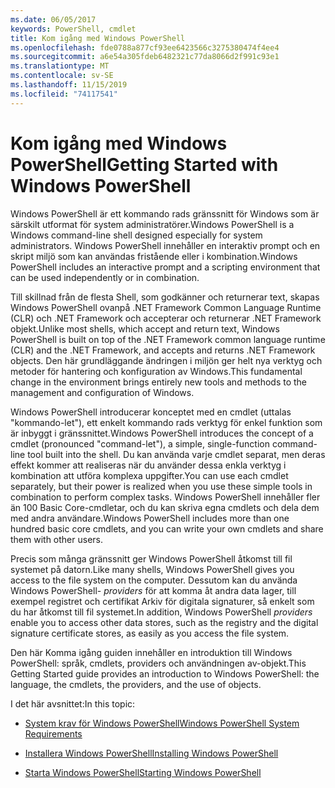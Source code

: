 ```yaml
---
ms.date: 06/05/2017
keywords: PowerShell, cmdlet
title: Kom igång med Windows PowerShell
ms.openlocfilehash: fde0788a877cf93ee6423566c3275380474f4ee4
ms.sourcegitcommit: a6e54a305fdeb6482321c77da8066d2f991c93e1
ms.translationtype: MT
ms.contentlocale: sv-SE
ms.lasthandoff: 11/15/2019
ms.locfileid: "74117541"
---
```

# <a name="getting-started-with-windows-powershell"></a><span data-ttu-id="eb4eb-103">Kom igång med Windows PowerShell</span><span class="sxs-lookup"><span data-stu-id="eb4eb-103">Getting Started with Windows PowerShell</span></span>
<span data-ttu-id="eb4eb-104">Windows PowerShell är ett kommando rads gränssnitt för Windows som är särskilt utformat för system administratörer.</span><span class="sxs-lookup"><span data-stu-id="eb4eb-104">Windows PowerShell is a Windows command-line shell designed especially for system administrators.</span></span> <span data-ttu-id="eb4eb-105">Windows PowerShell innehåller en interaktiv prompt och en skript miljö som kan användas fristående eller i kombination.</span><span class="sxs-lookup"><span data-stu-id="eb4eb-105">Windows PowerShell includes an interactive prompt and a scripting environment that can be used independently or in combination.</span></span>

<span data-ttu-id="eb4eb-106">Till skillnad från de flesta Shell, som godkänner och returnerar text, skapas Windows PowerShell ovanpå .NET Framework Common Language Runtime (CLR) och .NET Framework och accepterar och returnerar .NET Framework objekt.</span><span class="sxs-lookup"><span data-stu-id="eb4eb-106">Unlike most shells, which accept and return text, Windows PowerShell is built on top of the .NET Framework common language runtime (CLR) and the .NET Framework, and accepts and returns .NET Framework objects.</span></span> <span data-ttu-id="eb4eb-107">Den här grundläggande ändringen i miljön ger helt nya verktyg och metoder för hantering och konfiguration av Windows.</span><span class="sxs-lookup"><span data-stu-id="eb4eb-107">This fundamental change in the environment brings entirely new tools and methods to the management and configuration of Windows.</span></span>

<span data-ttu-id="eb4eb-108">Windows PowerShell introducerar konceptet med en cmdlet (uttalas "kommando-let"), ett enkelt kommando rads verktyg för enkel funktion som är inbyggt i gränssnittet.</span><span class="sxs-lookup"><span data-stu-id="eb4eb-108">Windows PowerShell introduces the concept of a cmdlet (pronounced "command-let"), a simple, single-function command-line tool built into the shell.</span></span> <span data-ttu-id="eb4eb-109">Du kan använda varje cmdlet separat, men deras effekt kommer att realiseras när du använder dessa enkla verktyg i kombination att utföra komplexa uppgifter.</span><span class="sxs-lookup"><span data-stu-id="eb4eb-109">You can use each cmdlet separately, but their power is realized when you use these simple tools in combination to perform complex tasks.</span></span> <span data-ttu-id="eb4eb-110">Windows PowerShell innehåller fler än 100 Basic Core-cmdletar, och du kan skriva egna cmdlets och dela dem med andra användare.</span><span class="sxs-lookup"><span data-stu-id="eb4eb-110">Windows PowerShell includes more than one hundred basic core cmdlets, and you can write your own cmdlets and share them with other users.</span></span>

<span data-ttu-id="eb4eb-111">Precis som många gränssnitt ger Windows PowerShell åtkomst till fil systemet på datorn.</span><span class="sxs-lookup"><span data-stu-id="eb4eb-111">Like many shells, Windows PowerShell gives you access to the file system on the computer.</span></span> <span data-ttu-id="eb4eb-112">Dessutom kan du använda Windows PowerShell- *providers* för att komma åt andra data lager, till exempel registret och certifikat Arkiv för digitala signaturer, så enkelt som du har åtkomst till fil systemet.</span><span class="sxs-lookup"><span data-stu-id="eb4eb-112">In addition, Windows PowerShell *providers* enable you to access other data stores, such as the registry and the digital signature certificate stores, as easily as you access the file system.</span></span>

<span data-ttu-id="eb4eb-113">Den här Komma igång guiden innehåller en introduktion till Windows PowerShell: språk, cmdlets, providers och användningen av-objekt.</span><span class="sxs-lookup"><span data-stu-id="eb4eb-113">This Getting Started guide provides an introduction to Windows PowerShell: the language, the cmdlets, the providers, and the use of objects.</span></span>

<span data-ttu-id="eb4eb-114">I det här avsnittet:</span><span class="sxs-lookup"><span data-stu-id="eb4eb-114">In this topic:</span></span>

- [<span data-ttu-id="eb4eb-115">System krav för Windows PowerShell</span><span class="sxs-lookup"><span data-stu-id="eb4eb-115">Windows PowerShell System Requirements</span></span>](../install/Windows-PowerShell-System-Requirements.md)

- [<span data-ttu-id="eb4eb-116">Installera Windows PowerShell</span><span class="sxs-lookup"><span data-stu-id="eb4eb-116">Installing Windows PowerShell</span></span>](../install/Installing-Windows-PowerShell.md)

- [<span data-ttu-id="eb4eb-117">Starta Windows PowerShell</span><span class="sxs-lookup"><span data-stu-id="eb4eb-117">Starting Windows PowerShell</span></span>](Starting-Windows-PowerShell.md)
